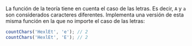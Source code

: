 
La función de la teoría tiene en cuenta el caso de las letras. Es decir, `A` y `a` son considerados caracteres diferentes. Implementa una versión de esta misma función en la que no importe el caso de las letras:

```javascript
countChars('HexlEt', 'e'); // 2
countChars('HexlEt', 'E'); // 2
```
